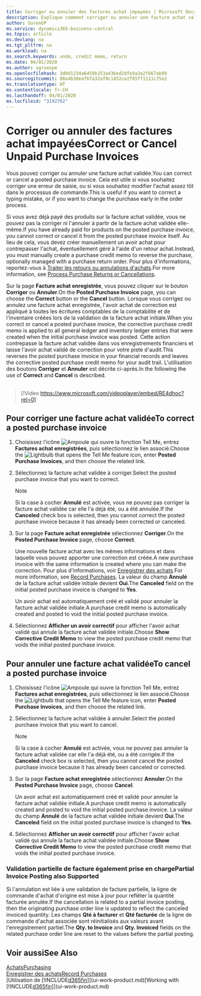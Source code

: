 ```yaml
---
title: Corriger ou annuler des factures achat impayées | Microsoft Docs
description: Explique comment corriger ou annuler une facture achat validée et créer automatiquement un avoir achat.
author: SorenGP
ms.service: dynamics365-business-central
ms.topic: article
ms.devlang: na
ms.tgt_pltfrm: na
ms.workload: na
ms.search.keywords: undo, credit memo, return
ms.date: 04/01/2020
ms.author: sgroespe
ms.openlocfilehash: 3d0d1234a6459b153a436ed2dfe9a3a2f667ab89
ms.sourcegitcommit: 88e4b30eaf6fa32af0c1452ce2f85ff1111c75e2
ms.translationtype: HT
ms.contentlocale: fr-CH
ms.lasthandoff: 04/01/2020
ms.locfileid: "3192762"
---
```

# <a name="correct-or-cancel-unpaid-purchase-invoices"></a><span data-ttu-id="8e6b0-103">Corriger ou annuler des factures achat impayées</span><span class="sxs-lookup"><span data-stu-id="8e6b0-103">Correct or Cancel Unpaid Purchase Invoices</span></span>
<span data-ttu-id="8e6b0-104">Vous pouvez corriger ou annuler une facture achat validée.</span><span class="sxs-lookup"><span data-stu-id="8e6b0-104">You can correct or cancel a posted purchase invoice.</span></span> <span data-ttu-id="8e6b0-105">Cela est utile si vous souhaitez corriger une erreur de saisie, ou si vous souhaitez modifier l'achat assez tôt dans le processus de commande.</span><span class="sxs-lookup"><span data-stu-id="8e6b0-105">This is useful if you want to correct a typing mistake, or if you want to change the purchase early in the order process.</span></span>

<span data-ttu-id="8e6b0-106">Si vous avez déjà payé des produits sur la facture achat validée, vous ne pouvez pas la corriger ni l'annuler à partir de la facture achat validée elle-même.</span><span class="sxs-lookup"><span data-stu-id="8e6b0-106">If you have already paid for products on the posted purchase invoice, you cannot correct or cancel it from the posted purchase invoice itself.</span></span> <span data-ttu-id="8e6b0-107">Au lieu de cela, vous devez créer manuellement un avoir achat pour contrepasser l'achat, éventuellement géré à l'aide d'un retour achat.</span><span class="sxs-lookup"><span data-stu-id="8e6b0-107">Instead, you must manually create a purchase credit memo to reverse the purchase, optionally managed with a purchase return order.</span></span> <span data-ttu-id="8e6b0-108">Pour plus d'informations, reportez-vous à [Traiter les retours ou annulations d'achats](purchasing-how-process-purchase-returns-cancellations.md).</span><span class="sxs-lookup"><span data-stu-id="8e6b0-108">For more information, see [Process Purchase Returns or Cancellations](purchasing-how-process-purchase-returns-cancellations.md).</span></span>

<span data-ttu-id="8e6b0-109">Sur la page **Facture achat enregistrée**, vous pouvez cliquer sur le bouton **Corriger** ou **Annuler**.</span><span class="sxs-lookup"><span data-stu-id="8e6b0-109">On the **Posted Purchase Invoice** page, you can choose the **Correct** button or the **Cancel** button.</span></span> <span data-ttu-id="8e6b0-110">Lorsque vous corrigez ou annulez une facture achat enregistrée, l'avoir achat de correction est appliqué à toutes les écritures comptables de la comptabilité et de l'inventaire créées lors de la validation de la facture achat initiale.</span><span class="sxs-lookup"><span data-stu-id="8e6b0-110">When you correct or cancel a posted purchase invoice, the corrective purchase credit memo is applied to all general ledger and inventory ledger entries that were created when the initial purchase invoice was posted.</span></span> <span data-ttu-id="8e6b0-111">Cette action contrepasse la facture achat validée dans vos enregistrements financiers et laisse l'avoir achat validé de correction pour votre piste d'audit.</span><span class="sxs-lookup"><span data-stu-id="8e6b0-111">This reverses the posted purchase invoice in your financial records and leaves the corrective posted purchase credit memo for your audit trail.</span></span> <span data-ttu-id="8e6b0-112">L'utilisation des boutons **Corriger** et **Annuler** est décrite ci-après.</span><span class="sxs-lookup"><span data-stu-id="8e6b0-112">In the following the use of **Correct** and **Cancel** is described.</span></span>
<br><br>
> [!Video https://www.microsoft.com/videoplayer/embed/RE4dhoc?rel=0]

## <a name="to-correct-a-posted-purchase-invoice"></a><span data-ttu-id="8e6b0-113">Pour corriger une facture achat validée</span><span class="sxs-lookup"><span data-stu-id="8e6b0-113">To correct a posted purchase invoice</span></span>
1. <span data-ttu-id="8e6b0-114">Choisissez l'icône ![Ampoule qui ouvre la fonction Tell Me](media/ui-search/search_small.png "Dites-moi ce que vous voulez faire"), entrez **Factures achat enregistrées**, puis sélectionnez le lien associé.</span><span class="sxs-lookup"><span data-stu-id="8e6b0-114">Choose the ![Lightbulb that opens the Tell Me feature](media/ui-search/search_small.png "Tell me what you want to do") icon, enter **Posted Purchase Invoices**, and then choose the related link.</span></span>  
2. <span data-ttu-id="8e6b0-115">Sélectionnez la facture achat validée à corriger.</span><span class="sxs-lookup"><span data-stu-id="8e6b0-115">Select the posted purchase invoice that you want to correct.</span></span>  

    > [!NOTE]  
    >   <span data-ttu-id="8e6b0-116">Si la case à cocher **Annulé** est activée, vous ne pouvez pas corriger la facture achat validée car elle l'a déjà été, ou a été annulée.</span><span class="sxs-lookup"><span data-stu-id="8e6b0-116">If the **Canceled** check box is selected, then you cannot correct the posted purchase invoice because it has already been corrected or canceled.</span></span>
3. <span data-ttu-id="8e6b0-117">Sur la page **Facture achat enregistrée** sélectionnez **Corriger**.</span><span class="sxs-lookup"><span data-stu-id="8e6b0-117">On the **Posted Purchase Invoice** page, choose **Correct**.</span></span>

    <span data-ttu-id="8e6b0-118">Une nouvelle facture achat avec les mêmes informations et dans laquelle vous pouvez apporter une correction est créée.</span><span class="sxs-lookup"><span data-stu-id="8e6b0-118">A new purchase invoice with the same information is created where you can make the correction.</span></span> <span data-ttu-id="8e6b0-119">Pour plus d'informations, voir [Enregistrer des achats](purchasing-how-record-purchases.md).</span><span class="sxs-lookup"><span data-stu-id="8e6b0-119">For more information, see [Record Purchases](purchasing-how-record-purchases.md).</span></span> <span data-ttu-id="8e6b0-120">La valeur du champ **Annulé** de la facture achat validée initiale devient **Oui**.</span><span class="sxs-lookup"><span data-stu-id="8e6b0-120">The **Canceled** field on the initial posted purchase invoice is changed to **Yes**.</span></span>

    <span data-ttu-id="8e6b0-121">Un avoir achat est automatiquement créé et validé pour annuler la facture achat validée initiale.</span><span class="sxs-lookup"><span data-stu-id="8e6b0-121">A purchase credit memo is automatically created and posted to void the initial posted purchase invoice.</span></span>
4. <span data-ttu-id="8e6b0-122">Sélectionnez **Afficher un avoir correctif** pour afficher l'avoir achat validé qui annule la facture achat validée initiale.</span><span class="sxs-lookup"><span data-stu-id="8e6b0-122">Choose **Show Corrective Credit Memo** to view the posted purchase credit memo that voids the initial posted purchase invoice.</span></span>

## <a name="to-cancel-a-posted-purchase-invoice"></a><span data-ttu-id="8e6b0-123">Pour annuler une facture achat validée</span><span class="sxs-lookup"><span data-stu-id="8e6b0-123">To cancel a posted purchase invoice</span></span>
1. <span data-ttu-id="8e6b0-124">Choisissez l'icône ![Ampoule qui ouvre la fonction Tell Me](media/ui-search/search_small.png "Dites-moi ce que vous voulez faire"), entrez **Factures achat enregistrées**, puis sélectionnez le lien associé.</span><span class="sxs-lookup"><span data-stu-id="8e6b0-124">Choose the ![Lightbulb that opens the Tell Me feature](media/ui-search/search_small.png "Tell me what you want to do") icon, enter **Posted Purchase Invoices**, and then choose the related link.</span></span>  
2. <span data-ttu-id="8e6b0-125">Sélectionnez la facture achat validée à annuler.</span><span class="sxs-lookup"><span data-stu-id="8e6b0-125">Select the posted purchase invoice that you want to cancel.</span></span>

    > [!NOTE]  
    >   <span data-ttu-id="8e6b0-126">Si la case à cocher **Annulé** est activée, vous ne pouvez pas annuler la facture achat validée car elle l'a déjà été, ou a été corrigée.</span><span class="sxs-lookup"><span data-stu-id="8e6b0-126">If the **Canceled** check box is selected, then you cannot cancel the posted purchase invoice because it has already been canceled or corrected.</span></span>
3. <span data-ttu-id="8e6b0-127">Sur la page **Facture achat enregistrée** sélectionnez **Annuler**.</span><span class="sxs-lookup"><span data-stu-id="8e6b0-127">On the **Posted Purchase Invoice** page, choose **Cancel**.</span></span>

    <span data-ttu-id="8e6b0-128">Un avoir achat est automatiquement créé et validé pour annuler la facture achat validée initiale.</span><span class="sxs-lookup"><span data-stu-id="8e6b0-128">A purchase credit memo is automatically created and posted to void the initial posted purchase invoice.</span></span> <span data-ttu-id="8e6b0-129">La valeur du champ **Annulé** de la facture achat validée initiale devient **Oui**.</span><span class="sxs-lookup"><span data-stu-id="8e6b0-129">The **Canceled** field on the initial posted purchase invoice is changed to **Yes**.</span></span>
4. <span data-ttu-id="8e6b0-130">Sélectionnez **Afficher un avoir correctif** pour afficher l'avoir achat validé qui annule la facture achat validée initiale.</span><span class="sxs-lookup"><span data-stu-id="8e6b0-130">Choose **Show Corrective Credit Memo** to view the posted purchase credit memo that voids the initial posted purchase invoice.</span></span>

### <a name="partial-invoice-posting-also-supported"></a><span data-ttu-id="8e6b0-131">Validation partielle de facture également prise en charge</span><span class="sxs-lookup"><span data-stu-id="8e6b0-131">Partial Invoice Posting also Supported</span></span>
<span data-ttu-id="8e6b0-132">Si l'annulation est liée à une validation de facture partielle, la ligne de commande d'achat d'origine est mise à jour pour refléter la quantité facturée annulée.</span><span class="sxs-lookup"><span data-stu-id="8e6b0-132">If the cancellation is related to a partial invoice posting, then the originating purchase order line is updated to reflect the canceled invoiced quantity.</span></span> <span data-ttu-id="8e6b0-133">Les champs **Qté à facturer** et **Qté facturée** de la ligne de commande d'achat associée sont réinitialisés aux valeurs avant l'enregistrement partiel.</span><span class="sxs-lookup"><span data-stu-id="8e6b0-133">The **Qty. to Invoice** and **Qty. Invoiced** fields on the related purchase order line are reset to the values before the partial posting.</span></span>

## <a name="see-also"></a><span data-ttu-id="8e6b0-134">Voir aussi</span><span class="sxs-lookup"><span data-stu-id="8e6b0-134">See Also</span></span>
[<span data-ttu-id="8e6b0-135">Achats</span><span class="sxs-lookup"><span data-stu-id="8e6b0-135">Purchasing</span></span>](purchasing-manage-purchasing.md)  
[<span data-ttu-id="8e6b0-136">Enregistrer des achats</span><span class="sxs-lookup"><span data-stu-id="8e6b0-136">Record Purchases</span></span>](purchasing-how-record-purchases.md)  
<span data-ttu-id="8e6b0-137">[Utilisation de [!INCLUDE[d365fin](includes/d365fin_md.md)]](ui-work-product.md)</span><span class="sxs-lookup"><span data-stu-id="8e6b0-137">[Working with [!INCLUDE[d365fin](includes/d365fin_md.md)]](ui-work-product.md)</span></span>
